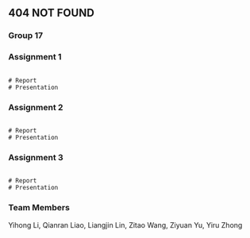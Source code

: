 ## 404 NOT FOUND
### Group 17

### Assignment 1


```assignment 1

# Report
# Presentation

```

### Assignment 2

```assignment 2

# Report
# Presentation

```

### Assignment 3

```assignment 3

# Report
# Presentation

```




### Team Members
Yihong Li,
Qianran Liao,
Liangjin Lin,
Zitao Wang,
Ziyuan Yu,
Yiru Zhong
